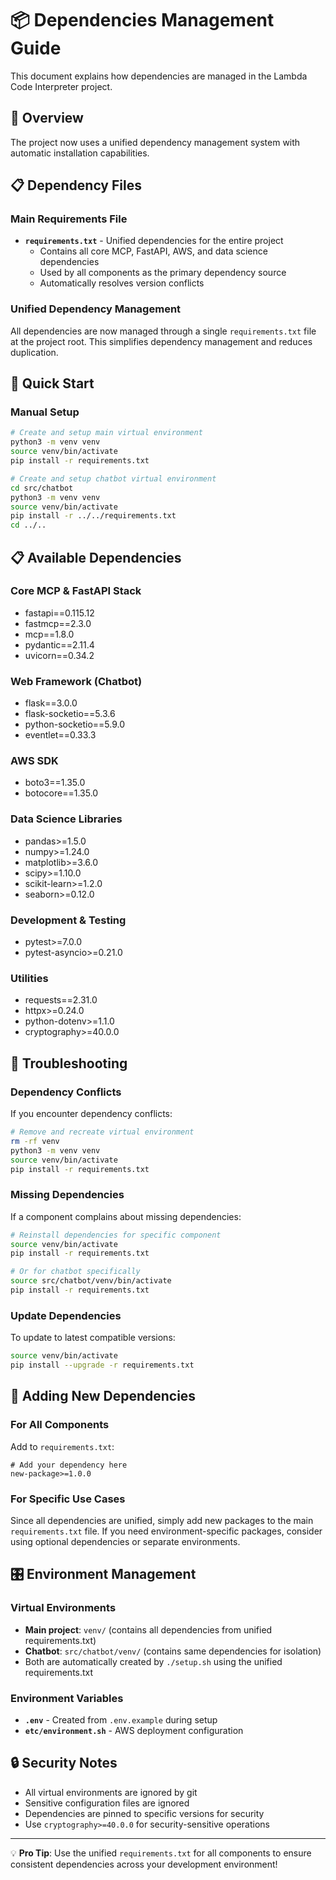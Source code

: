 # 📦 Dependencies Management Guide

This document explains how dependencies are managed in the Lambda Code Interpreter project.

## 🎯 Overview

The project now uses a unified dependency management system with automatic installation capabilities.

## 📋 Dependency Files

### **Main Requirements File**
- **`requirements.txt`** - Unified dependencies for the entire project
  - Contains all core MCP, FastAPI, AWS, and data science dependencies
  - Used by all components as the primary dependency source
  - Automatically resolves version conflicts

### **Unified Dependency Management**
All dependencies are now managed through a single `requirements.txt` file at the project root. This simplifies dependency management and reduces duplication.

## 🚀 Quick Start

### **Manual Setup**
```bash
# Create and setup main virtual environment
python3 -m venv venv
source venv/bin/activate
pip install -r requirements.txt

# Create and setup chatbot virtual environment
cd src/chatbot
python3 -m venv venv
source venv/bin/activate
pip install -r ../../requirements.txt
cd ../..
```



## 📋 Available Dependencies

### **Core MCP & FastAPI Stack**
- fastapi==0.115.12
- fastmcp==2.3.0
- mcp==1.8.0
- pydantic==2.11.4
- uvicorn==0.34.2

### **Web Framework (Chatbot)**
- flask==3.0.0
- flask-socketio==5.3.6
- python-socketio==5.9.0
- eventlet==0.33.3

### **AWS SDK**
- boto3==1.35.0
- botocore==1.35.0

### **Data Science Libraries**
- pandas>=1.5.0
- numpy>=1.24.0
- matplotlib>=3.6.0
- scipy>=1.10.0
- scikit-learn>=1.2.0
- seaborn>=0.12.0

### **Development & Testing**
- pytest>=7.0.0
- pytest-asyncio>=0.21.0

### **Utilities**
- requests==2.31.0
- httpx>=0.24.0
- python-dotenv>=1.1.0
- cryptography>=40.0.0

## 🔧 Troubleshooting

### **Dependency Conflicts**
If you encounter dependency conflicts:
```bash
# Remove and recreate virtual environment
rm -rf venv
python3 -m venv venv
source venv/bin/activate
pip install -r requirements.txt
```

### **Missing Dependencies**
If a component complains about missing dependencies:
```bash
# Reinstall dependencies for specific component
source venv/bin/activate
pip install -r requirements.txt

# Or for chatbot specifically
source src/chatbot/venv/bin/activate
pip install -r requirements.txt
```

### **Update Dependencies**
To update to latest compatible versions:
```bash
source venv/bin/activate
pip install --upgrade -r requirements.txt
```

## 📝 Adding New Dependencies

### **For All Components**
Add to `requirements.txt`:
```
# Add your dependency here
new-package>=1.0.0
```

### **For Specific Use Cases**
Since all dependencies are unified, simply add new packages to the main `requirements.txt` file. If you need environment-specific packages, consider using optional dependencies or separate environments.

## 🎛️ Environment Management

### **Virtual Environments**
- **Main project**: `venv/` (contains all dependencies from unified requirements.txt)
- **Chatbot**: `src/chatbot/venv/` (contains same dependencies for isolation)
- Both are automatically created by `./setup.sh` using the unified requirements.txt

### **Environment Variables**
- **`.env`** - Created from `.env.example` during setup
- **`etc/environment.sh`** - AWS deployment configuration

## 🔒 Security Notes

- All virtual environments are ignored by git
- Sensitive configuration files are ignored
- Dependencies are pinned to specific versions for security
- Use `cryptography>=40.0.0` for security-sensitive operations

---

💡 **Pro Tip**: Use the unified `requirements.txt` for all components to ensure consistent dependencies across your development environment!